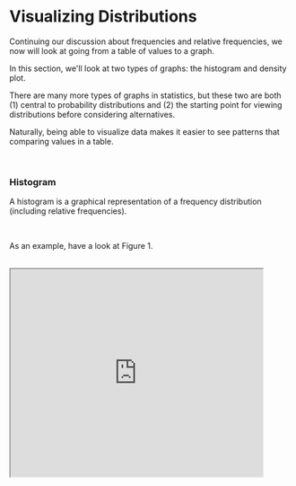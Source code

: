 # Visualizing Distributions

Continuing our discussion about frequencies and relative frequencies, we now will look at going from a table of values to a graph.

In this section, we'll look at two types of graphs: the histogram and density plot.

There are many more types of graphs in statistics, but these two are both (1) central to probability distributions and (2) the starting point for viewing distributions before considering alternatives.

Naturally, being able to visualize data makes it easier to see patterns that comparing values in a table.

<br/>

### Histogram

A histogram is a graphical representation of a frequency distribution (including relative frequencies).

<br/>

As an example, have a look at Figure 1.

<br/>

<iframe 
    src="http://localhost:3000/PMF" 
    height="370" width="450"
    border=0
    style="overflow: hidden"
/>

**Figure 1: Histogram**

<br/>

The word histogram comes from the Greek words "histo" and "gram" which mean "something upright" and "something drawn", respectively.

The histogram, in summary, is a way to visualize the frequencies of a finite type of observations. In Figure 1, the x-axis is labeled with A,B,C, etc. You can imagine these to be some class of products. The y-axis, of course, is for the correpsonding frequencies of these observations.

<br/>

### Density

When we're dealing with non-discrete number of observations, we use the word "density" instead of frequency.

Here's an example of a density plot.

<br/>

<iframe 
    src="http://localhost:3000/PDF" 
    height="370" width="450"
    border=0
    style="overflow: hidden"
/>

**Figure 2: Density**

The first difference you'll notice is that we use a single curved line instead of the vertical bars. This is because a density plot is used to represent an infinite (i.e, non-discrete) number of distinct observations.

In fact, if we had a discrete number of distinct observations that were large enough in number, the histogram would start to appear smoother – like a density plot.

Try increasing the number of experiments in the figure below by dragging the slider.
<br/>

<iframe 
    src="http://localhost:3000/HistogramAndDensity?interactive=1" 
    height="442" width="450"
    border=0
    style="overflow: hidden"
/>

**Figure 3**